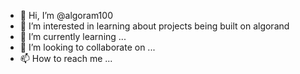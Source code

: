 - 👋 Hi, I’m @algoram100
- 👀 I’m interested in learning about projects being built on algorand
- 🌱 I’m currently learning ...
- 💞️ I’m looking to collaborate on ...
- 📫 How to reach me ...

<!---
algoram100/algoram100 is a ✨ special ✨ repository because its `README.md` (this file) appears on your GitHub profile.
You can click the Preview link to take a look at your changes.
--->
